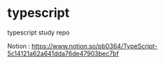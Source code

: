 # typescript

typescript study repo

Notion : https://www.notion.so/pb0364/TypeScript-5c14121a62a641dda76de47903bec7bf
